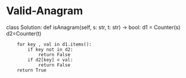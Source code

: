 # Valid-Anagram
class Solution:
    def isAnagram(self, s: str, t: str) -> bool:
        d1 = Counter(s)
        d2=Counter(t)

        for key , val in d1.items():
            if key not in d2:
                return False
            if d2[key] < val:
                return False
        return True
